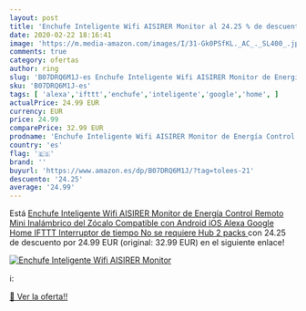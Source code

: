 ```yaml
---
layout: post
title: 'Enchufe Inteligente Wifi AISIRER Monitor al 24.25 % de descuento'
date: 2020-02-22 18:16:41
image: 'https://m.media-amazon.com/images/I/31-Gk0PSfKL._AC_._SL400_.jpg'
comments: true
category: ofertas
author: ring
slug: 'B07DRQ6M1J-es Enchufe Inteligente Wifi AISIRER Monitor de Energía...'
sku: 'B07DRQ6M1J-es'
tags: [ 'alexa','ifttt','enchufe','inteligente','google','home', ]
actualPrice: 24.99 EUR
currency: EUR
price: 24.99
comparePrice: 32.99 EUR
prodname: 'Enchufe Inteligente Wifi AISIRER Monitor de Energía Control Remoto Mini Inalámbrico del Zócalo Compatible con Android iOS Alexa Google Home IFTTT  Interruptor de tiempo  No se requiere Hub  2 packs '
country: 'es'
flag: '🇪🇸'
brand: ''
buyurl: 'https://www.amazon.es/dp/B07DRQ6M1J/?tag=tolees-21'
descuento: '24.25'
average: '24.99'
---
```


Está [Enchufe Inteligente Wifi AISIRER Monitor de Energía Control Remoto Mini Inalámbrico del Zócalo Compatible con Android iOS Alexa Google Home IFTTT  Interruptor de tiempo  No se requiere Hub  2 packs ](https://www.amazon.es/dp/B07DRQ6M1J/?tag=tolees-21) con 24.25 de descuento por 24.99 EUR (original: 32.99 EUR) en el siguiente enlace!

[![Enchufe Inteligente Wifi AISIRER Monitor](https://m.media-amazon.com/images/I/31-Gk0PSfKL._AC_._SL400_.jpg)](https://www.amazon.es/dp/B07DRQ6M1J/?tag=tolees-21)

ℹ️:


[🛒 Ver la oferta!!](https://www.amazon.es/dp/B07DRQ6M1J/?tag=tolees-21)
